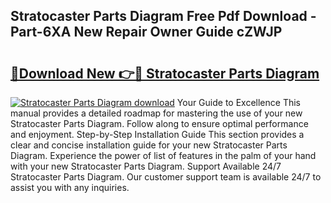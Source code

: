 ## Stratocaster Parts Diagram Free Pdf Download - Part-6XA New Repair Owner Guide cZWJP

# <h2><a href="http://dfsb0g.blite.top/?on=Stratocaster+Parts+Diagram">🔗Download New 👉🔴 Stratocaster Parts Diagram</a></h2>

[![Stratocaster Parts Diagram download](https://i.imgur.com/lujVjoI.png)](http://dfsb0g.blite.top/?on=Stratocaster+Parts+Diagram)
Your Guide to Excellence This manual provides a detailed roadmap for mastering the use of your new Stratocaster Parts Diagram. Follow along to ensure optimal performance and enjoyment. Step-by-Step Installation Guide This section provides a clear and concise installation guide for your new Stratocaster Parts Diagram. Experience the power of list of features in the palm of your hand with your new Stratocaster Parts Diagram. Support Available 24/7 Stratocaster Parts Diagram. Our customer support team is available 24/7 to assist you with any inquiries.
